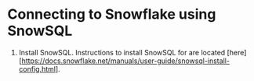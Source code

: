 # Connecting to Snowflake using SnowSQL
1. Install SnowSQL.  Instructions to install SnowSQL for are located [here][https://docs.snowflake.net/manuals/user-guide/snowsql-install-config.html].
